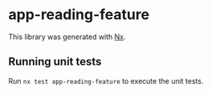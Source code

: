 # app-reading-feature

This library was generated with [Nx](https://nx.dev).

## Running unit tests

Run `nx test app-reading-feature` to execute the unit tests.
